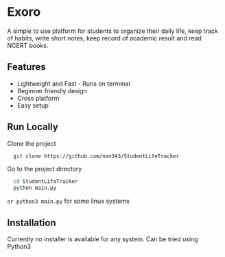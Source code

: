 # Exoro

A simple to use platform for students to organize their daily life, keep track of habits, write short notes, keep record of academic result and read NCERT books.

## Features

- Lightweight and Fast - Runs on terminal
- Beginner friendly design
- Cross platform
- Easy setup

## Run Locally

Clone the project

```bash
  git clone https://github.com/nav343/StudentLifeTracker
```

Go to the project directory

```bash
  cd StudentLifeTracker
  python main.py
```

`or python3 main.py` for some linux systems

## Installation

Currently no installer is available for any system. Can be tried using Python3
